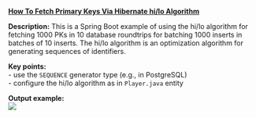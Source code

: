 **[How To Fetch Primary Keys Via Hibernate hi/lo Algorithm](https://github.com/AnghelLeonard/Hibernate-SpringBoot/tree/master/HibernateSpringBootHiLo)**

**Description:** This is a Spring Boot example of using the hi/lo algorithm for fetching 1000 PKs in 10 database roundtrips for batching 1000 inserts in batches of 10 inserts. The hi/lo algorithm is an optimization algorithm for generating sequences of identifiers.

**Key points:**\
     - use the `SEQUENCE` generator type (e.g., in PostgreSQL)\
     - configure the hi/lo algorithm as in `Player.java` entity
     
**Output example:**\
![](https://github.com/AnghelLeonard/Hibernate-SpringBoot/blob/master/HibernateSpringBootHiLo/sample.png)

